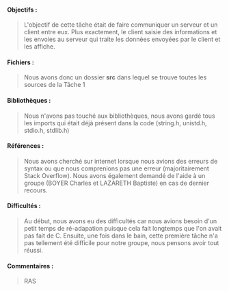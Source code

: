#### Objectifs :
> L'objectif de cette tâche était de faire communiquer un serveur et un client entre eux. Plus exactement, le client saisie des informations et les envoies au serveur qui traite les données envoyées par le client et les affiche.

#### Fichiers :
> Nous avons donc un dossier **src** dans lequel se trouve toutes les sources de la Tâche 1 

#### Bibliothèques :
> Nous n'avons pas touché aux bibliothèques, nous avons gardé tous les imports qui était déjà présent dans la code (string.h, unistd.h, stdio.h, stdlib.h)

#### Références :
> Nous avons cherché sur internet lorsque nous avions des erreurs de syntax ou que nous comprenions pas une erreur (majoritairement Stack Overflow).
> Nous avons également demandé de l'aide à un groupe (BOYER Charles et LAZARETH Baptiste) en cas de dernier recours.

#### Difficultés :
> Au début, nous avons eu des difficultés car nous avions besoin d'un petit temps de ré-adapation puisque cela fait longtemps que l'on avait pas fait de C. Ensuite, une fois dans le bain, cette première tâche n'a pas tellement été difficile pour notre groupe, nous pensons avoir tout réussi.

#### Commentaires :
> RAS
